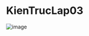 # KienTrucLap03
![image](https://user-images.githubusercontent.com/99640383/190865245-3a890bce-9c5e-4f71-8c74-5fbf825e4930.png)

